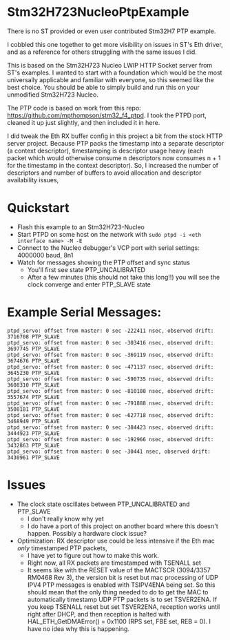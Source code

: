 
# Stm32H723NucleoPtpExample
There is no ST provided or even user contributed Stm32H7 PTP example.

I cobbled this one together to get more visibility on issues in ST's Eth driver, and as a reference for others struggling with the same issues I did.

This is based on the Stm32H723 Nucleo LWIP HTTP Socket server from ST's examples. I wanted to start with a foundation which would be the most universally applicable and familiar with everyone, so this seemed like the best choice. You should be able to simply build and run this on your unmodified Stm32H723 Nucleo.

The PTP code is based on work  from this repo: https://github.com/mpthompson/stm32_f4_ptpd. I took the PTPD port, cleaned it up just slightly, and then included it in here.

I did tweak the Eth RX buffer config in this project a bit from the stock HTTP server project. Because PTP packs the timestamp into a separate descriptor (a context descriptor), timestamping is descriptor usage heavy (each packet which would otherwise consume n descriptors now consumes n + 1 for the timestamp in the context descriptor). So, I increased the number of descriptors and number of buffers to avoid allocation and descriptor availability issues,

# Quickstart
* Flash this example to an Stm32H723-Nucleo
* Start PTPD on some host on the network with `sudo ptpd -i <eth interface name> -M -E`
* Connect to the Nucleo debugger's VCP port with serial settings: 4000000 baud, 8n1 
* Watch for messages showing the PTP offset and sync status
	* You'll first see state PTP_UNCALIBRATED
	* After a few minutes (this should not take this long!!) you will see the clock converge and enter PTP_SLAVE state

# Example Serial Messages:
```
ptpd_servo: offset from master: 0 sec -222411 nsec, observed drift: 3716708 PTP_SLAVE
ptpd_servo: offset from master: 0 sec -303416 nsec, observed drift: 3697745 PTP_SLAVE
ptpd_servo: offset from master: 0 sec -369119 nsec, observed drift: 3674676 PTP_SLAVE
ptpd_servo: offset from master: 0 sec -471137 nsec, observed drift: 3645230 PTP_SLAVE
ptpd_servo: offset from master: 0 sec -590735 nsec, observed drift: 3608310 PTP_SLAVE
ptpd_servo: offset from master: 0 sec -810188 nsec, observed drift: 3557674 PTP_SLAVE
ptpd_servo: offset from master: 0 sec -791888 nsec, observed drift: 3508181 PTP_SLAVE
ptpd_servo: offset from master: 0 sec -627718 nsec, observed drift: 3468949 PTP_SLAVE
ptpd_servo: offset from master: 0 sec -384423 nsec, observed drift: 3444923 PTP_SLAVE
ptpd_servo: offset from master: 0 sec -192966 nsec, observed drift: 3432863 PTP_SLAVE
ptpd_servo: offset from master: 0 sec -30441 nsec, observed drift: 3430961 PTP_SLAVE
```
# Issues
* The clock state oscillates between PTP_UNCALIBRATED and PTP_SLAVE
	*  I don't really know why yet
	* I do have a port of this project on another board where this doesn't happen. Possibly a hardware clock issue?
* Optimization: RX descriptor use could be less intensive if the Eth mac *only* timestamped PTP packets,
	* I have yet to figure out how to make this work.
	* Right now, all RX packets are timestamped with TSENALL set
	* It seems like with the RESET value of the MACTSCR (3094/3357 RM0468 Rev 3), the version bit is reset but mac processing of UDP IPV4 PTP messages is enabled with TSIPV4ENA being set. So this should mean that the only thing needed to do to get the MAC to automatically timestamp UDP PTP packets is to set TSVER2ENA. If you keep TSENALL reset but set TSVER2ENA, reception works until right after DHCP, and then reception is halted with HAL_ETH_GetDMAError() = 0x1100 (RPS set, FBE set,  REB = 0). I have no idea why this is happening.